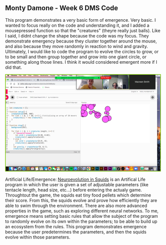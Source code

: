 ## Monty Damone - Week 6 DMS Code


This program demonstrates a very basic form of emergence. Very basic. I wanted to focus really on the code and understanding it, and I added a mousepressed function so that the "creatures" (theyre really just balls). Like I said, I didnt change the shape because the code was my focus. They demonstrate emergency because they cluster together around the mouse, and also because they move randomly in reaction to wind and gravity. Ultimately, I would like to code the program to evolve the circles to grow, or to be small and then group together and grow into one giant circle, or something along those lines. I think it would considered emergent more if I did that. 

![circlefollow](circlefollow1.png)

Artificial Life/Emergence:
[Neuroevolution in Squids](https://jobtalle.com/neuroevolution_in_squids.html) is an Artifical Life program  in which the user is given a set of adjustable parameters (like tentacle length, head size, etc...) before entering the actualy game. Throughtout the game, the squids eat tiny food pellets which determine their score. From this, the squids evolve and prove how efficiently they are able to swim through the environment. There are also more advanced properties in the game, such as exploring different neural networks. To me, emergence means setting basic rules that allow the subject of the program to randomly evolve on its own within the parameters; to be able to build up an ecosystem from the rules. This program demonstrates emergence because the user predetermines the parameters, and then the squids evolve within those parameters. 

 
